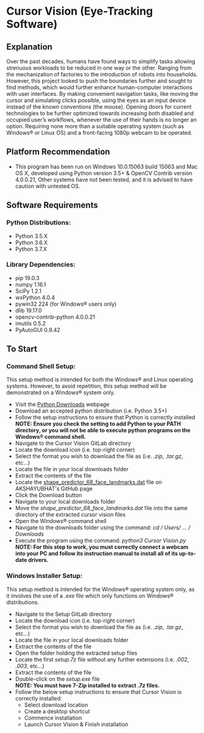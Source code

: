 # Cursor Vision (Eye-Tracking Software)

## Explanation
Over the past decades, humans have found ways to simplify tasks allowing strenuous workloads to be reduced in one way or the other. Ranging from the mechanization of factories to the introduction of robots into households. However, this project looked to push the boundaries further and sought to find methods, which would further enhance human-computer interactions with user interfaces. By making convenient navigation tasks, like moving the cursor and simulating clicks possible, using the eyes as an input device instead of the known conventions (the mouse). Opening doors for current technologies to be further optimized towards increasing both disabled and occupied user’s workflows, whenever the use of their hands is no longer an option. Requiring none more than a suitable operating system (such as Windows® or Linux OS) and a front-facing 1080p webcam to be operated. 

## Platform Recommendation
* This program has been run on Windows 10.0.15063 build 15063 and Mac OS X, developed using Python version 3.5+ & OpenCV Contrib version 4.0.0.21, Other systems have not been tested, and it is advised to have caution with untested OS.

## Software Requirements
### Python Distributions:
  * Python 3.5.X
  * Python 3.6.X
  * Python 3.7.X
### Library Dependencies:
  * pip 19.0.3
  * numpy 1.16.1
  * SciPy 1.2.1
  * wxPython 4.0.4
  * pywin32 224 (for Windows® users only)
  * dlib 19.17.0
  * opencv-contrib-python 4.0.0.21
  * imutils 0.5.2
  * PyAutoGUI 0.9.42

## To Start
### Command Shell Setup:
This setup method is intended for both the Windows® and Linux operating systems. However, to avoid repetition, this setup method will be demonstrated on a Windows® system only.
* Visit the [Python Downloads](https://www.python.org/downloads/) webpage
* Download an accepted python distribution (i.e. Python 3.5+)
* Follow the setup instructions to ensure that Python is correctly installed  
**NOTE: Ensure you check the setting to add Python to your PATH directory, or you will not be able to execute python programs on the Windows® command shell.**
* Navigate to the Cursor Vision GitLab directory
* Locate the download icon (i.e. top-right corner)
* Select the format you wish to download the file as (i.e. *.zip*, *.tar.gz*, etc…)
* Locate the file in your local downloads folder
* Extract the contents of the file
* Locate the [shape_predictor_68_face_landmarks.dat](https://github.com/AKSHAYUBHAT/TensorFace/blob/master/openface/models/dlib/shape_predictor_68_face_landmarks.dat) file on AKSHAYUBHAT's GitHub page
* Click the Download button
* Navigate to your local downloads folder
* Move the *shape_predictor_68_face_landmarks.dat* file into the same directory of the extracted cursor vision files
* Open the Windows® command shell
* Navigate to the downloads folder using the command: *cd <PATH>/ Users/ … / Downloads*
* Execute the program using the command: *python3 Cursor Vision.py*  
**NOTE: For this step to work, you must correctly connect a webcam into your PC and follow its instruction manual to install all of its up-to-date drivers.**

### Windows Installer Setup:
This setup method is intended for the Windows® operating system only, as it involves the use of a *.exe* file which only functions on Windows® distributions.
* Navigate to the Setup GitLab directory
* Locate the download icon (i.e. top-right corner)
* Select the format you wish to download the file as (i.e. *.zip*, *.tar.gz*, etc…)
* Locate the file in your local downloads folder
* Extract the contents of the file
* Open the folder holding the extracted setup files
* Locate the first *setup.7z* file without any further extensions (i.e. *.002*, *.003*, etc...)
* Extract the contents of the file
* Double-click on the *setup.exe* file  
**NOTE: You must have 7-Zip installed to extract *.7z* files.**
* Follow the below setup instructions to ensure that Cursor Vision is correctly installed:
  * Select download location
  * Create a desktop shortcut
  * Commence installation
  * Launch Cursor Vision & Finish installation

